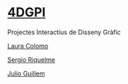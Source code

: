 # [4DGPI](https://arquesm.github.io/4DGPI/)
Projectes Interactius de Disseny Gràfic

[Laura Colomo](https://github.com/LauraColomoSantonja)

[Sergio Riquelme](https://github.com/Sergiori)

[Julio Guillem](https://github.com/julioguillem)
